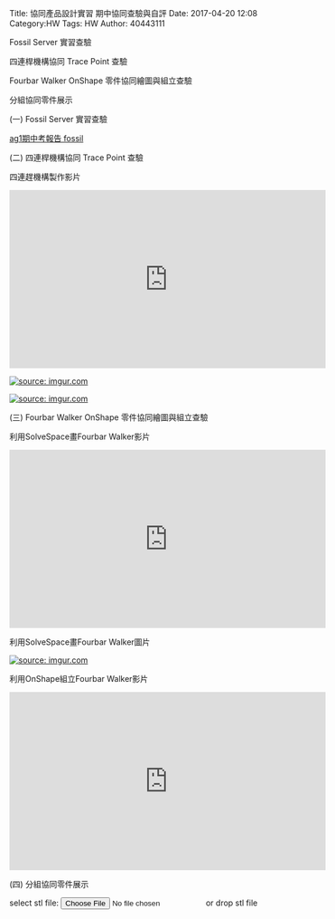 Title: 協同產品設計實習 期中協同查驗與自評
Date: 2017-04-20 12:08
Category:HW
Tags: HW
Author: 40443111 


<p>Fossil Server 實習查驗<p>

<p>四連桿機構協同 Trace Point 查驗<p>

<p>Fourbar Walker OnShape 零件協同繪圖與組立查驗<p>

<p>分組協同零件展示<p>


<!-- PELICAN_END_SUMMARY -->



<p>(一) Fossil Server 實習查驗<p>

<a href="https://mde2a2.kmol.info/midterm/ag1/index">ag1期中考報告 fossil </a>

<p>(二) 四連桿機構協同 Trace Point 查驗<p>

<p>四連趕機構製作影片<p>

<iframe width="560" height="315" src="https://www.youtube.com/embed/zMM4sesDVzE?ecver=1" frameborder="0" allowfullscreen></iframe>

<a href="http://imgur.com/6lEjdrv"><img src="http://i.imgur.com/6lEjdrv.png" title="source: imgur.com" /></a>

<a href="http://imgur.com/j1I1H2W"><img src="http://i.imgur.com/j1I1H2W.png" title="source: imgur.com" /></a>

<p>(三) Fourbar Walker OnShape 零件協同繪圖與組立查驗<p>

<p>利用SolveSpace畫Fourbar Walker影片<p>

<iframe width="560" height="315" src="https://www.youtube.com/embed/V0OtKulxlzY?ecver=1" frameborder="0" allowfullscreen></iframe>

<p>利用SolveSpace畫Fourbar Walker圖片<p>

<a href="http://imgur.com13/IY3RC"><img src="http://i.imgur.com/IY313RC.png" title="source: imgur.com" /></a>

<p>利用OnShape組立Fourbar Walker影片<p>

<iframe width="560" height="315" src="https://www.youtube.com/embed/FPcyZXgrDn0?ecver=1" frameborder="0" allowfullscreen></iframe>

<p>(四) 分組協同零件展示<p>

<link href="./../work/madeleine/src/css/Madeleine.css" rel="stylesheet">
<script src="./../work/madeleine/src/stats.js"></script>
<script src="./../work/madeleine/src/detector.js"></script>
<script src="./../work/madeleine/src/three.min.js"></script>
<script src="./../work/madeleine/src/Madeleine.js"></script>

<div id="target" class="madeleine"></div>

<script>
window.onload = function(){
    var madeleine = new Madeleine({
      target: 'target', // target div id
      data: './../data/Fourbar Walker.stl', // data path
      path: './../work/madeleine/src/' // path to source directory from current html file
    });
}; 
</script>

<script src="https://cdnjs.cloudflare.com/ajax/libs/three.js/r68/three.min.js"
></script>
<script src="https://rawgit.com/mrdoob/three.js/master/examples/js/controls/TrackballControls.js"
></script>
<script src="./../w9/loader.js"></script>
<script src="./../w9/stl.js"></script>
<div>
select stl file: <input type="file" id="file" /> or drop stl file
</div>
<div id="view"></div>